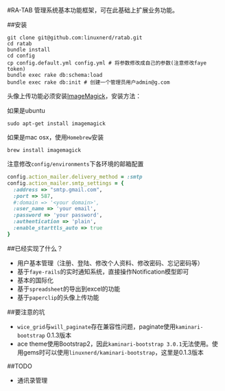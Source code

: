 #RA-TAB
管理系统基本功能框架，可在此基础上扩展业务功能。

##安装
```shell
git clone git@github.com:linuxnerd/ratab.git
cd ratab
bundle install
cd config
cp config.default.yml config.yml # 将参数修改成自己的参数(注意修改faye token)
bundle exec rake db:schema:load
bundle exec rake db:init # 创建一个管理员用户admin@g.com
```
头像上传功能必须安装[ImageMagick](http://www.imagemagick.org/)，安装方法：

如果是ubuntu
```
sudo apt-get install imagemagick
```
如果是mac osx，使用`Homebrew`安装
```
brew install imagemagick
```
注意修改`config/environments`下各环境的邮箱配置
```ruby
config.action_mailer.delivery_method = :smtp
config.action_mailer.smtp_settings = {
  :address => "smtp.gmail.com",
  :port => 587,
  #:domain => '<your domain>',
  :user_name => 'your email',
  :password => 'your password',
  :authentication => 'plain',
  :enable_starttls_auto => true
}
```

##已经实现了什么？

 - 用户基本管理（注册、登陆、修改个人资料、修改密码、忘记密码等）
 - 基于`faye-rails`的实时通知系统，直接操作Notification模型即可
 - 基本的国际化
 - 基于`spreadsheet`的导出到excel的功能
 - 基于`paperclip`的头像上传功能

##要注意的坑
 - `wice_grid`与`will_paginate`存在兼容性问题，paginate使用`kaminari-bootstrap` 0.1.3版本
 - ace theme使用Bootstrap2，因此`kaminari-bootstrap 3.0.1`无法使用。使用gems时可以使用`linuxnerd/kaminari-bootstrap`，这里是0.1.3版本

##TODO
 - 通讯录管理
